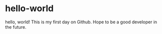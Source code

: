 # hello-world
hello, world! This is my first day on Github.
Hope to be a good developer in the future.
